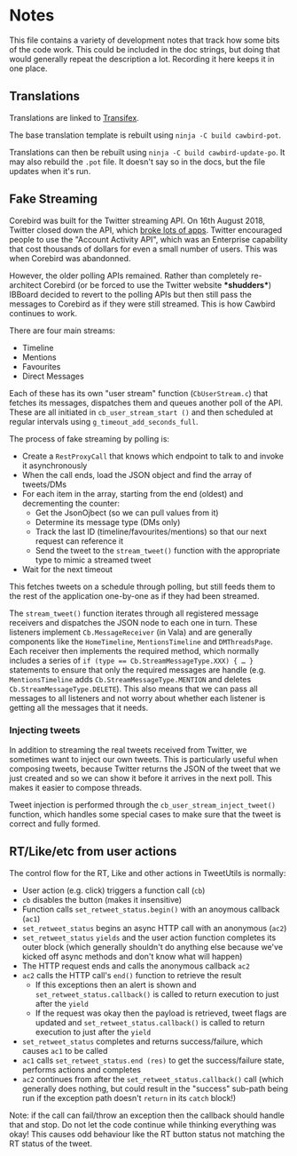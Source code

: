 # Notes

This file contains a variety of development notes that track how some bits of the code work.
This could be included in the doc strings, but doing that would generally repeat the description a lot.
Recording it here keeps it in one place.

## Translations

Translations are linked to [Transifex](https://www.transifex.com/cawbird/cawbird/dashboard/).

The base translation template is rebuilt using `ninja -C build cawbird-pot`.

Translations can then be rebuilt using `ninja -C build cawbird-update-po`. It may also rebuild the `.pot` file. It doesn't say so in the docs, but the file updates when it's run.

## Fake Streaming

Corebird was built for the Twitter streaming API. On 16th August 2018, Twitter closed down the API, which [broke lots of apps](http://apps-of-a-feather.com/). Twitter encouraged people to use the "Account Activity API", which was an Enterprise capability that cost thousands of dollars for even a small number of users. This was when Corebird was abandonned.

However, the older polling APIs remained. Rather than completely re-architect Corebird (or be forced to use the Twitter website **\*shudders\***) IBBoard decided to revert to the polling APIs but then still pass the messages to Corebird as if they were still streamed. This is how Cawbird continues to work.

There are four main streams:
* Timeline
* Mentions
* Favourites
* Direct Messages

Each of these has its own "user stream" function (`CbUserStream.c`) that fetches its messages, dispatches them and queues another poll of the API. These are all initiated in `cb_user_stream_start ()` and then scheduled at regular intervals using `g_timeout_add_seconds_full`.

The process of fake streaming by polling is:

* Create a `RestProxyCall` that knows which endpoint to talk to and invoke it asynchronously
* When the call ends, load the JSON object and find the array of tweets/DMs
* For each item in the array, starting from the end (oldest) and decrementing the counter:
  * Get the JsonOjbect (so we can pull values from it)
  * Determine its message type (DMs only)
  * Track the last ID (timeline/favourites/mentions) so that our next request can reference it
  * Send the tweet to the `stream_tweet()` function with the appropriate type to mimic a streamed tweet
* Wait for the next timeout

This fetches tweets on a schedule through polling, but still feeds them to the rest of the application one-by-one as if they had been streamed.

The `stream_tweet()` function iterates through all registered message receivers and dispatches the JSON node to each one in turn. These listeners implement `Cb.MessageReceiver` (in Vala) and are generally components like the `HomeTimeline`, `MentionsTimeline` and `DMThreadsPage`. Each receiver then implements the required method, which normally includes a series of `if (type == Cb.StreamMessageType.XXX) { … }` statements to ensure that only the required messages are handle (e.g. `MentionsTimeline` adds `Cb.StreamMessageType.MENTION` and deletes `Cb.StreamMessageType.DELETE`). This also means that we can pass all messages to all listeners and not worry about whether each listener is getting all the messages that it needs.

### Injecting tweets

In addition to streaming the real tweets received from Twitter, we sometimes want to inject our own tweets. This is particularly useful when composing tweets, because Twitter returns the JSON of the tweet that we just created and so we can show it before it arrives in the next poll. This makes it easier to compose threads.

Tweet injection is performed through the `cb_user_stream_inject_tweet()` function, which handles some special cases to make sure that the tweet is correct and fully formed.

## RT/Like/etc from user actions

The control flow for the RT, Like and other actions in TweetUtils is normally:

* User action (e.g. click) triggers a function call (`cb`)
* `cb` disables the button (makes it insensitive)
* Function calls `set_retweet_status.begin()` with an anoymous callback (`ac1`)
* `set_retweet_status` begins an async HTTP call with an anonymous (`ac2`)
* `set_retweet_status` `yields` and the user action function completes its outer block (which generally shouldn't do anything else because we've kicked off async methods and don't know what will happen)
* The HTTP request ends and calls the anonymous callback `ac2`
* `ac2` calls the HTTP call's `end()` function to retrieve the result
  * If this exceptions then an alert is shown and `set_retweet_status.callback()` is called to return execution to just after the `yield`
  * If the request was okay then the payload is retrieved, tweet flags are updated and `set_retweet_status.callback()` is called to return execution to just after the `yield`
* `set_retweet_status` completes and returns success/failure, which causes `ac1` to be called
* `ac1` calls `set_retweet_status.end (res)` to get the success/failure state, performs actions and completes
* `ac2` continues from after the `set_retweet_status.callback()` call (which generally does nothing, but could result in the "success" sub-path being run if the exception path doesn't `return` in its `catch` block!)

Note: if the call can fail/throw an exception then the callback should handle that and stop. Do not let the code
continue while thinking everything was okay! This causes odd behaviour like the RT button status not matching the RT status of the tweet.
